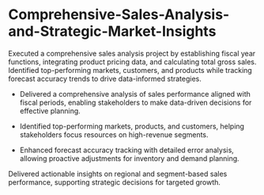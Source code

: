 # Comprehensive-Sales-Analysis-and-Strategic-Market-Insights
Executed a comprehensive sales analysis project by establishing fiscal year functions, integrating product pricing data, and calculating total gross sales. Identified top-performing markets, customers, and products while tracking forecast accuracy trends to drive data-informed strategies.
- Delivered a comprehensive analysis of sales performance aligned with fiscal periods, enabling stakeholders to make data-driven decisions for effective planning.

- Identified top-performing markets, products, and customers, helping stakeholders focus resources on high-revenue segments.

- Enhanced forecast accuracy tracking with detailed error analysis, allowing proactive adjustments for inventory and demand planning.

Delivered actionable insights on regional and segment-based sales performance, supporting strategic decisions for targeted growth.
